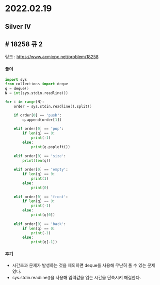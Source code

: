 # 2022.02.19

## Silver IV 

## # 18258 큐 2 

링크 : https://www.acmicpc.net/problem/18258

#### 풀이

```python
import sys
from collections import deque
q = deque()
N = int(sys.stdin.readline())

for i in range(N):
    order = sys.stdin.readline().split()

    if order[0] == 'push':
        q.append(order[1])
    
    elif order[0] == 'pop':
        if len(q) == 0:
            print(-1)
        else:
            print(q.popleft())
    
    elif order[0] == 'size':
        print(len(q))
    
    elif order[0] == 'empty':
        if len(q) == 0:
            print(1)
        else:
            print(0)
    
    elif order[0] == 'front':
        if len(q) == 0:
            print(-1)
        else:
            print(q[0])
    
    elif order[0] == 'back':
        if len(q) == 0:
            print(-1)
        else:
            print(q[-1])
```



#### 후기

* 시간초과 문제가 발생하는 것을 제외하면 deque를 사용해 무난히 풀 수 있는 문제였다.
* sys.stdin.readline()을 사용해 입력값을 읽는 시간을 단축시켜 해결한다.









